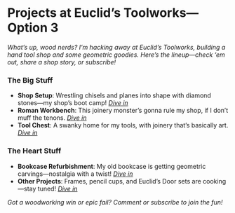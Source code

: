 # Projects at Euclid’s Toolworks—Option 3

*What’s up, wood nerds? I’m hacking away at Euclid’s Toolworks, building a hand tool shop and some geometric goodies. Here’s the lineup—check ‘em out, share a shop story, or subscribe!*

### The Big Stuff
- **Shop Setup**: Wrestling chisels and planes into shape with diamond stones—my shop’s boot camp! *[Dive in](/projects/shop-setup)*  
- **Roman Workbench**: This joinery monster’s gonna rule my shop, if I don’t muff the tenons. *[Dive in](/projects/roman-workbench)*  
- **Tool Chest**: A swanky home for my tools, with joinery that’s basically art. *[Dive in](/projects/tool-chest)*  

### The Heart Stuff
- **Bookcase Refurbishment**: My old bookcase is getting geometric carvings—nostalgia with a twist! *[Dive in](/projects/bookcase)*  
- **Other Projects**: Frames, pencil cups, and Euclid’s Door sets are cooking—stay tuned! *[Dive in](/projects/other-projects)*  

*Got a woodworking win or epic fail? Comment or subscribe to join the fun!*